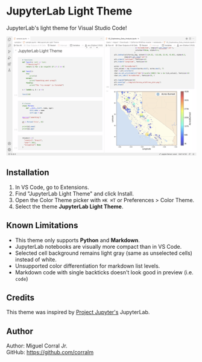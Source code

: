 # JupyterLab Light Theme
JupyterLab's light theme for Visual Studio Code!

![](./screenshots/vscode_notebook.png)

## Installation
1. In VS Code, go to Extensions.
2. Find "JupyterLab Light Theme" and click Install.
3. Open the Color Theme picker with `⌘K ⌘T` or Preferences > Color Theme.
4. Select the theme **JupyterLab Light Theme**.

## Known Limitations
- This theme only supports **Python** and **Markdown**.
- JupyterLab notebooks are visually more compact than in VS Code.
- Selected cell background remains light gray (same as unselected cells) instead of white.
- Unsupported color differentiation for markdown list levels.
- Markdown code with single backticks doesn't look good in preview (i.e. `code`)

## Credits
This theme was inspired by [Project Jupyter's](https://jupyter.org) JupyterLab. 

## Author
Author: Miguel Corral Jr.  
GitHub: https://github.com/corralm